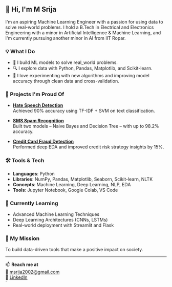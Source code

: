## 👋 Hi, I'm M Srija

I'm an aspiring Machine Learning Engineer with a passion for using data to solve real-world problems. I hold a B.Tech in Electrical and Electronics Engineering with a minor in Artificial Intelligence & Machine Learning, and I'm currently pursuing another minor in AI from IIT Ropar.

### 💡 What I Do

- 🧠 I build ML models to solve real_world problems.
- 🔍 I explore data with Python, Pandas, Matplotlib, and Scikit-learn.
- 🧪 I love experimenting with new algorithms and improving model accuracy through clean data and cross-validation.

### 📂 Projects I'm Proud Of

- **[Hate Speech Detection](https://github.com/srijamudimadugula/HSD)**  
  Achieved 90% accuracy using TF-IDF + SVM on text classification.

- **[SMS Spam Recognition](https://github.com/srijamudimadugula/SMS)**  
  Built two models – Naive Bayes and Decision Tree – with up to 98.2% accuracy.

- **[Credit Card Fraud Detection](https://github.com/srijamudimadugula/loan)**  
  Performed deep EDA and improved credit risk strategy insights by 15%.

### 🛠 Tools & Tech

- **Languages**: Python  
- **Libraries**: NumPy, Pandas, Matplotlib, Seaborn, Scikit-learn, NLTK  
- **Concepts**: Machine Learning, Deep Learning, NLP, EDA  
- **Tools**: Jupyter Notebook, Google Colab, VS Code

### 🎯 Currently Learning

- Advanced Machine Learning Techniques  
- Deep Learning Architectures (CNNs, LSTMs)  
- Real-world deployment with Streamlit and Flask

### 🌱 My Mission

To build data-driven tools that make a positive impact on society.

---

📫 **Reach me at**  
📧 msrija2002@gmail.com  
🔗 [LinkedIn](https://www.linkedin.com/in/srija-mudimadugula-b61586210)  
`
